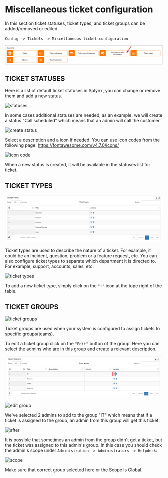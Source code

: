 Miscellaneous ticket configuration
=============
In this section ticket statuses, ticket types, and ticket groups can be added/removed or edited.

`Config -> Tickets -> Miscellaneous ticket configuration`

![icon](icon.png)

## TICKET STATUSES

Here is a list of default ticket statuses in Splynx, you can change or remove them and add a new status.

![statuses](statuses.png)

In some cases additional statuses are needed, as an example, we will create a status "Call scheduled" which means that an admin will call the customer.

![create status](create_status.png)

Select a description and a icon if needed. You can use icon codes from the following page:
https://fontawesome.com/v4.7.0/icons/

![icon code](code_icon.png)

When a new status is created, it will be available in the statuses list for ticket.

## TICKET TYPES

![ticket types](ticket_types.png)

Ticket types are used to describe the nature of a ticket. For example, it could be an Incident, question, problem or a feature request, etc. You can also configure ticket types to separate which department it is directed to. For example, support, accounts, sales, etc.

![ticket types](types.png)

To add a new ticket type, simply click on the `"+"` icon at the tope right of the table.

## TICKET GROUPS

![ticket groups](groups.png)

Ticket groups are used when your system is configured to assign tickets to specific groups(teams).

To edit a ticket group click on the `"Edit"` button of the group. Here you can select the admins who are in this group and create a relevant description.

![ticket groups](ticket_group.png)

![edit group](edit_group.png)

We've selected 2 admins to add to the group "IT" which means that if a ticket is assigned to the group, an admin from this group will get this ticket.

![after](after_edit.png)

It is possible that sometimes an admin from the group didn't get a ticket, but the ticket was assigned to this admin's group. In this case you should check the admin's scope under `Administration -> Administrators -> Helpdesk`:

![scope](scope.png)

Make sure that correct group selected here or the Scope is Global.
